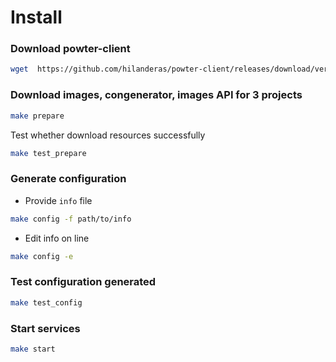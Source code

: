 # Install

### Download powter-client
```bash
wget  https://github.com/hilanderas/powter-client/releases/download/version/powter-client-m.n.p.zip
```

### Download images, congenerator, images API for 3 projects
```bash
make prepare
``` 
Test whether download resources successfully
```bash
make test_prepare
```

### Generate configuration
* Provide `info` file
```bash
make config -f path/to/info
```

* Edit info on line
```bash
make config -e
```

### Test configuration generated
```bash
make test_config
```

### Start services
```bash
make start 
```



